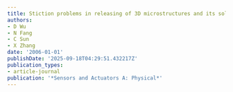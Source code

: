 ```yaml
---
title: Stiction problems in releasing of 3D microstructures and its solution
authors:
- D Wu
- N Fang
- C Sun
- X Zhang
date: '2006-01-01'
publishDate: '2025-09-18T04:29:51.432217Z'
publication_types:
- article-journal
publication: '*Sensors and Actuators A: Physical*'
---
```

